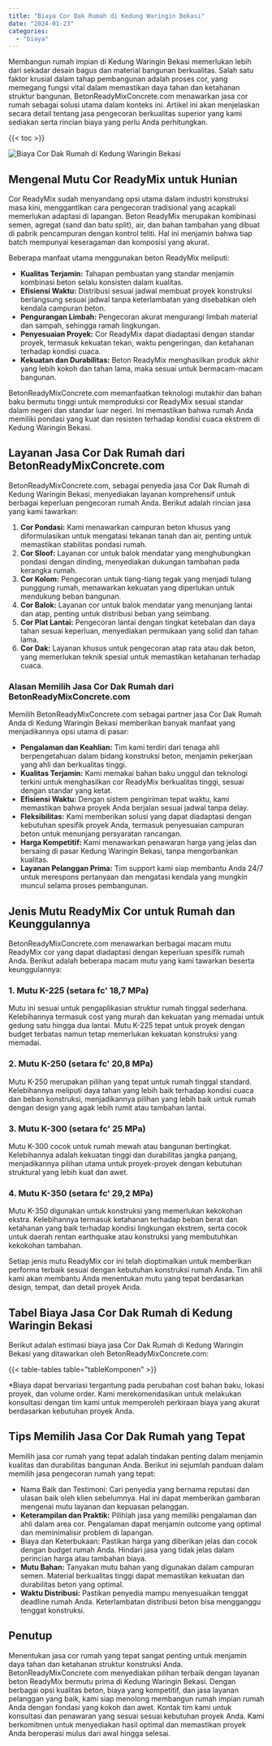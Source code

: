 ```yaml
---
title: "Biaya Cor Dak Rumah di Kedung Waringin Bekasi"
date: "2024-01-23"
categories: 
  - "biaya"
---
```


Membangun rumah impian di Kedung Waringin Bekasi memerlukan lebih dari sekadar desain bagus dan material bangunan berkualitas. Salah satu faktor krusial dalam tahap pembangunan adalah proses cor, yang memegang fungsi vital dalam memastikan daya tahan dan ketahanan struktur bangunan. BetonReadyMixConcrete.com menawarkan jasa cor rumah sebagai solusi utama dalam konteks ini. Artikel ini akan menjelaskan secara detail tentang jasa pengecoran berkualitas superior yang kami sediakan serta rincian biaya yang perlu Anda perhitungkan.

{{< toc >}}

![Biaya Cor Dak Rumah di Kedung Waringin Bekasi](https://betoncor8.github.io/cor/harga-beton-readymix-concrete%20(15).png)

## Mengenal Mutu Cor ReadyMix untuk Hunian

Cor ReadyMix sudah menyandang opsi utama dalam industri konstruksi masa kini, menggantikan cara pengecoran tradisional yang acapkali memerlukan adaptasi di lapangan. Beton ReadyMix merupakan kombinasi semen, agregat (sand dan batu split), air, dan bahan tambahan yang dibuat di pabrik pencampuran dengan kontrol teliti. Hal ini menjamin bahwa tiap batch mempunyai keseragaman dan komposisi yang akurat.

Beberapa manfaat utama menggunakan beton ReadyMix meliputi:

- **Kualitas Terjamin:** Tahapan pembuatan yang standar menjamin kombinasi beton selalu konsisten dalam kualitas.
- **Efisiensi Waktu:** Distribusi sesuai jadwal membuat proyek konstruksi berlangsung sesuai jadwal tanpa keterlambatan yang disebabkan oleh kendala campuran beton.
- **Pengurangan Limbah:** Pengecoran akurat mengurangi limbah material dan sampah, sehingga ramah lingkungan.
- **Penyesuaian Proyek:** Cor ReadyMix dapat diadaptasi dengan standar proyek, termasuk kekuatan tekan, waktu pengeringan, dan ketahanan terhadap kondisi cuaca.
- **Kekuatan dan Durabilitas:** Beton ReadyMix menghasilkan produk akhir yang lebih kokoh dan tahan lama, maka sesuai untuk bermacam-macam bangunan.

BetonReadyMixConcrete.com memanfaatkan teknologi mutakhir dan bahan baku bermutu tinggi untuk memproduksi cor ReadyMix sesuai standar dalam negeri dan standar luar negeri. Ini memastikan bahwa rumah Anda memiliki pondasi yang kuat dan resisten terhadap kondisi cuaca ekstrem di Kedung Waringin Bekasi.

## Layanan Jasa Cor Dak Rumah dari BetonReadyMixConcrete.com

BetonReadyMixConcrete.com, sebagai penyedia jasa Cor Dak Rumah di Kedung Waringin Bekasi, menyediakan layanan komprehensif untuk berbagai keperluan pengecoran rumah Anda. Berikut adalah rincian jasa yang kami tawarkan:

1. **Cor Pondasi:** Kami menawarkan campuran beton khusus yang diformulasikan untuk mengatasi tekanan tanah dan air, penting untuk memastikan stabilitas pondasi rumah.
2. **Cor Sloof:** Layanan cor untuk balok mendatar yang menghubungkan pondasi dengan dinding, menyediakan dukungan tambahan pada kerangka rumah.
3. **Cor Kolom:** Pengecoran untuk tiang-tiang tegak yang menjadi tulang punggung rumah, menawarkan kekuatan yang diperlukan untuk mendukung beban bangunan.
4. **Cor Balok:** Layanan cor untuk balok mendatar yang menunjang lantai dan atap, penting untuk distribusi beban yang seimbang.
5. **Cor Plat Lantai:** Pengecoran lantai dengan tingkat ketebalan dan daya tahan sesuai keperluan, menyediakan permukaan yang solid dan tahan lama.
6. **Cor Dak:** Layanan khusus untuk pengecoran atap rata atau dak beton, yang memerlukan teknik spesial untuk memastikan ketahanan terhadap cuaca.

### Alasan Memilih Jasa Cor Dak Rumah dari BetonReadyMixConcrete.com

Memilih BetonReadyMixConcrete.com sebagai partner jasa Cor Dak Rumah Anda di Kedung Waringin Bekasi memberikan banyak manfaat yang menjadikannya opsi utama di pasar:

- **Pengalaman dan Keahlian:** Tim kami terdiri dari tenaga ahli berpengetahuan dalam bidang konstruksi beton, menjamin pekerjaan yang ahli dan berkualitas tinggi.
- **Kualitas Terjamin:** Kami memakai bahan baku unggul dan teknologi terkini untuk menghasilkan cor ReadyMix berkualitas tinggi, sesuai dengan standar yang ketat.
- **Efisiensi Waktu:** Dengan sistem pengiriman tepat waktu, kami memastikan bahwa proyek Anda berjalan sesuai jadwal tanpa delay.
- **Fleksibilitas:** Kami memberikan solusi yang dapat diadaptasi dengan kebutuhan spesifik proyek Anda, termasuk penyesuaian campuran beton untuk menunjang persyaratan rancangan.
- **Harga Kompetitif:** Kami menawarkan penawaran harga yang jelas dan bersaing di pasar Kedung Waringin Bekasi, tanpa mengorbankan kualitas.
- **Layanan Pelanggan Prima:** Tim support kami siap membantu Anda 24/7 untuk merespons pertanyaan dan mengatasi kendala yang mungkin muncul selama proses pembangunan.

## Jenis Mutu ReadyMix Cor untuk Rumah dan Keunggulannya

BetonReadyMixConcrete.com menawarkan berbagai macam mutu ReadyMix cor yang dapat diadaptasi dengan keperluan spesifik rumah Anda. Berikut adalah beberapa macam mutu yang kami tawarkan beserta keunggulannya:

### 1\. Mutu K-225 (setara fc' 18,7 MPa)

Mutu ini sesuai untuk pengaplikasian struktur rumah tinggal sederhana. Kelebihannya termasuk cost yang murah dan kekuatan yang memadai untuk gedung satu hingga dua lantai. Mutu K-225 tepat untuk proyek dengan budget terbatas namun tetap memerlukan kekuatan konstruksi yang memadai.

### 2\. Mutu K-250 (setara fc' 20,8 MPa)

Mutu K-250 merupakan pilihan yang tepat untuk rumah tinggal standard. Kelebihannya meliputi daya tahan yang lebih baik terhadap kondisi cuaca dan beban konstruksi, menjadikannya pilihan yang lebih baik untuk rumah dengan design yang agak lebih rumit atau tambahan lantai.

### 3\. Mutu K-300 (setara fc' 25 MPa)

Mutu K-300 cocok untuk rumah mewah atau bangunan bertingkat. Kelebihannya adalah kekuatan tinggi dan durabilitas jangka panjang, menjadikannya pilihan utama untuk proyek-proyek dengan kebutuhan struktural yang lebih kuat dan awet.

### 4\. Mutu K-350 (setara fc' 29,2 MPa)

Mutu K-350 digunakan untuk konstruksi yang memerlukan kekokohan ekstra. Kelebihannya termasuk ketahanan terhadap beban berat dan ketahanan yang baik terhadap kondisi lingkungan ekstrem, serta cocok untuk daerah rentan earthquake atau konstruksi yang membutuhkan kekokohan tambahan.

Setiap jenis mutu ReadyMix cor ini telah dioptimalkan untuk memberikan performa terbaik sesuai dengan kebutuhan konstruksi rumah Anda. Tim ahli kami akan membantu Anda menentukan mutu yang tepat berdasarkan design, tempat, dan detail proyek Anda.

## Tabel Biaya Jasa Cor Dak Rumah di Kedung Waringin Bekasi

Berikut adalah estimasi biaya jasa Cor Dak Rumah di Kedung Waringin Bekasi yang ditawarkan oleh BetonReadyMixConcrete.com:

{{< table-tables table="tableKomponen" >}}

\*Biaya dapat bervariasi tergantung pada perubahan cost bahan baku, lokasi proyek, dan volume order. Kami merekomendasikan untuk melakukan konsultasi dengan tim kami untuk memperoleh perkiraan biaya yang akurat berdasarkan kebutuhan proyek Anda.

## Tips Memilih Jasa Cor Dak Rumah yang Tepat

Memilih jasa cor rumah yang tepat adalah tindakan penting dalam menjamin kualitas dan durabilitas bangunan Anda. Berikut ini sejumlah panduan dalam memilih jasa pengecoran rumah yang tepat:

- Nama Baik dan Testimoni: Cari penyedia yang bernama reputasi dan ulasan baik oleh klien sebelumnya. Hal ini dapat memberikan gambaran mengenai mutu layanan dan kepuasan pelanggan.
- **Keterampilan dan Praktik:** Pilihlah jasa yang memiliki pengalaman dan ahli dalam area cor. Pengalaman dapat menjamin outcome yang optimal dan meminimalisir problem di lapangan.
- Biaya dan Keterbukaan: Pastikan harga yang diberikan jelas dan cocok dengan budget rumah Anda. Hindari jasa yang tidak jelas dalam perincian harga atau tambahan biaya.
- **Mutu Bahan:** Tanyakan mutu bahan yang digunakan dalam campuran semen. Material berkualitas tinggi dapat memastikan kekuatan dan durabilitas beton yang optimal.
- **Waktu Distribusi:** Pastikan penyedia mampu menyesuaikan tenggat deadline rumah Anda. Keterlambatan distribusi beton bisa mengganggu tenggat konstruksi.

## Penutup

Menentukan jasa cor rumah yang tepat sangat penting untuk menjamin daya tahan dan ketahanan struktur konstruksi Anda. BetonReadyMixConcrete.com menyediakan pilihan terbaik dengan layanan beton ReadyMix bermutu prima di Kedung Waringin Bekasi. Dengan berbagai opsi kualitas beton, biaya yang kompetitif, dan jasa layanan pelanggan yang baik, kami siap menolong membangun rumah impian rumah Anda dengan fondasi yang kokoh dan awet. Kontak tim kami untuk konsultasi dan penawaran yang sesuai sesuai kebutuhan proyek Anda. Kami berkomitmen untuk menyediakan hasil optimal dan memastikan proyek Anda beroperasi mulus dari awal hingga selesai.
